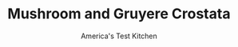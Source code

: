 ---
layout: ../../layouts/MarkdownPostLayout.astro
title: Mushroom and Gruyere Crostata
author: America's Test Kitchen
pubDate: 2023-03-15
description: "For this weeknight crostata, we brown the mushrooms and leeks in the skillet for great depth of flavor."
image_url: https://res.cloudinary.com/hksqkdlah/image/upload/ar_1:1,c_fill,dpr_2.0,f_auto,fl_lossy.progressive.strip_profile,g_faces:auto,q_auto:low,w_344/22507_sfs-mushroom-and-gruyere-crostata-016
tags: ["Side Dishes","Weeknight","Vegetarian","Savory Pies & Tarts","Cookbook Collection"]
calories: 1841
protein: 12
carbohydrates: 42
fats: 28
fiber: 5
ingredients: ["1 (9-inch), pie dough round","2 tablespoons, extra-virgin olive oil","6 , portobello mushrooms, stems and gills removed, halved and then sliced crosswise ¼ inch thick","1 pound, leeks, trimmed of dark green parts, halved lengthwise, sliced thin, and washed thoroughly","½ teaspoon, table salt","2 , garlic cloves, minced","1 teaspoon, minced fresh rosemary","2 ounces, Gruyere cheese, shredded (1/2 cup)","1 , large egg, beaten","1 tablespoon, minced fresh chives"]
serves: 4
time: "30 minutes"
instructions: ["Adjust oven rack to middle position and heat oven to 425 degrees. Line rimmed baking sheet with parchment paper. Roll dough into 14-inch circle on lightly floured counter; transfer to prepared sheet.","Heat oil in 12-inch nonstick skillet over medium-high heat until shimmering. Add mushrooms, leeks, and salt and cook, stirring occasionally, until beginning to brown, about 10 minutes. Stir in garlic and rosemary and cook until fragrant, about 30 seconds.","Transfer cooked vegetables to prepared dough, leaving 2-inch border around edge. Sprinkle Gruyere over vegetables and fold border over filling around edge of tart, pinching pleated dough to secure. Brush dough with beaten egg. Bake until crust is deep golden brown, 15 to 18 minutes, rotating sheet halfway through baking. Sprinkle baked tart with chives. Let cool slightly before slicing and serving."]
nutrition: ["729 mg Potassium, K","314 mg Phosphorus, P","222 mg Calcium, Ca","4 mg Iron, Fe","44 mg Magnesium, Mg","673 mg Sodium, Na","1 mg Zinc, Zn","28 g Total lipid (fat)","7 mg Niacin","13 g Fatty acids, total monounsaturated","5 g Fatty acids, total polyunsaturated","14 mg Vitamin C, total ascorbic acid","61 mg Cholesterol","7 g Fatty acids, total saturated","5 g Fiber, total dietary","29 µg Folic acid","120 µg Folate, food","7 g Sugars, total","65 µg Vitamin K (phylloquinone)","236 g Water","42 g Carbohydrate, by difference","171 µg Folate, DFE","12 g Protein","2 mg Vitamin E (alpha-tocopherol)","152 µg Vitamin A, RAE","460 kcal Energy","1841 calories"]
notes: "The test kitchen prefers Wholly Wholesome 9 Certified Organic Traditional Bake at Home Rolled Pie Dough."
---